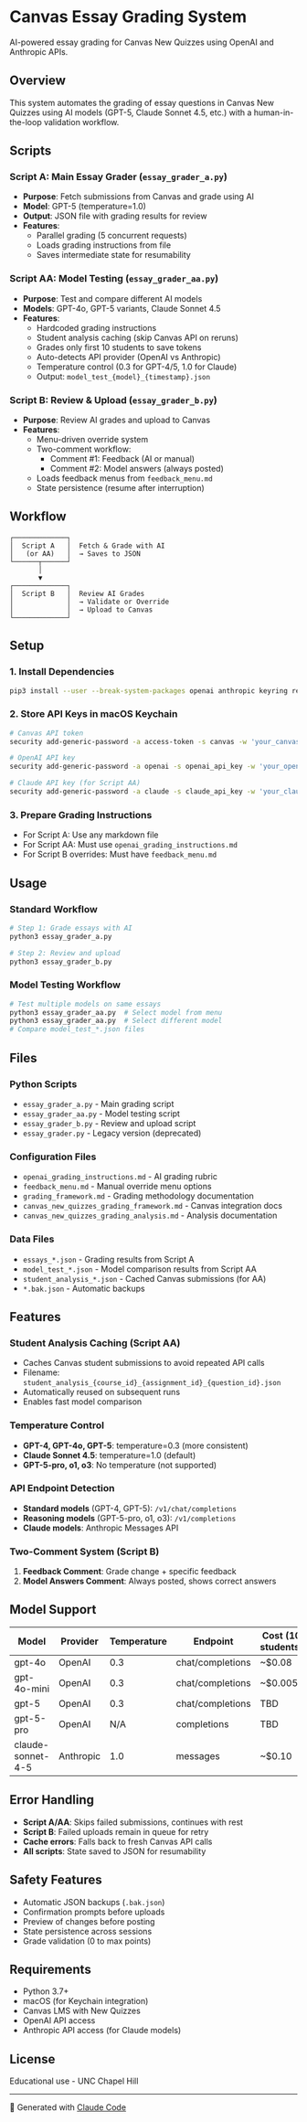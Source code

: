 # Canvas Essay Grading System

AI-powered essay grading for Canvas New Quizzes using OpenAI and Anthropic APIs.

## Overview

This system automates the grading of essay questions in Canvas New Quizzes using AI models (GPT-5, Claude Sonnet 4.5, etc.) with a human-in-the-loop validation workflow.

## Scripts

### Script A: Main Essay Grader (`essay_grader_a.py`)
- **Purpose**: Fetch submissions from Canvas and grade using AI
- **Model**: GPT-5 (temperature=1.0)
- **Output**: JSON file with grading results for review
- **Features**:
  - Parallel grading (5 concurrent requests)
  - Loads grading instructions from file
  - Saves intermediate state for resumability

### Script AA: Model Testing (`essay_grader_aa.py`)
- **Purpose**: Test and compare different AI models
- **Models**: GPT-4o, GPT-5 variants, Claude Sonnet 4.5
- **Features**:
  - Hardcoded grading instructions
  - Student analysis caching (skip Canvas API on reruns)
  - Grades only first 10 students to save tokens
  - Auto-detects API provider (OpenAI vs Anthropic)
  - Temperature control (0.3 for GPT-4/5, 1.0 for Claude)
  - Output: `model_test_{model}_{timestamp}.json`

### Script B: Review & Upload (`essay_grader_b.py`)
- **Purpose**: Review AI grades and upload to Canvas
- **Features**:
  - Menu-driven override system
  - Two-comment workflow:
    - Comment #1: Feedback (AI or manual)
    - Comment #2: Model answers (always posted)
  - Loads feedback menus from `feedback_menu.md`
  - State persistence (resume after interruption)

## Workflow

```
┌─────────────┐
│  Script A   │  Fetch & Grade with AI
│   (or AA)   │  → Saves to JSON
└──────┬──────┘
       │
       ▼
┌─────────────┐
│  Script B   │  Review AI Grades
│             │  → Validate or Override
│             │  → Upload to Canvas
└─────────────┘
```

## Setup

### 1. Install Dependencies
```bash
pip3 install --user --break-system-packages openai anthropic keyring requests beautifulsoup4
```

### 2. Store API Keys in macOS Keychain
```bash
# Canvas API token
security add-generic-password -a access-token -s canvas -w 'your_canvas_token'

# OpenAI API key
security add-generic-password -a openai -s openai_api_key -w 'your_openai_key'

# Claude API key (for Script AA)
security add-generic-password -a claude -s claude_api_key -w 'your_claude_key'
```

### 3. Prepare Grading Instructions
- For Script A: Use any markdown file
- For Script AA: Must use `openai_grading_instructions.md`
- For Script B overrides: Must have `feedback_menu.md`

## Usage

### Standard Workflow
```bash
# Step 1: Grade essays with AI
python3 essay_grader_a.py

# Step 2: Review and upload
python3 essay_grader_b.py
```

### Model Testing Workflow
```bash
# Test multiple models on same essays
python3 essay_grader_aa.py  # Select model from menu
python3 essay_grader_aa.py  # Select different model
# Compare model_test_*.json files
```

## Files

### Python Scripts
- `essay_grader_a.py` - Main grading script
- `essay_grader_aa.py` - Model testing script
- `essay_grader_b.py` - Review and upload script
- `essay_grader.py` - Legacy version (deprecated)

### Configuration Files
- `openai_grading_instructions.md` - AI grading rubric
- `feedback_menu.md` - Manual override menu options
- `grading_framework.md` - Grading methodology documentation
- `canvas_new_quizzes_grading_framework.md` - Canvas integration docs
- `canvas_new_quizzes_grading_analysis.md` - Analysis documentation

### Data Files
- `essays_*.json` - Grading results from Script A
- `model_test_*.json` - Model comparison results from Script AA
- `student_analysis_*.json` - Cached Canvas submissions (for AA)
- `*.bak.json` - Automatic backups

## Features

### Student Analysis Caching (Script AA)
- Caches Canvas student submissions to avoid repeated API calls
- Filename: `student_analysis_{course_id}_{assignment_id}_{question_id}.json`
- Automatically reused on subsequent runs
- Enables fast model comparison

### Temperature Control
- **GPT-4, GPT-4o, GPT-5**: temperature=0.3 (more consistent)
- **Claude Sonnet 4.5**: temperature=1.0 (default)
- **GPT-5-pro, o1, o3**: No temperature (not supported)

### API Endpoint Detection
- **Standard models** (GPT-4, GPT-5): `/v1/chat/completions`
- **Reasoning models** (GPT-5-pro, o1, o3): `/v1/completions`
- **Claude models**: Anthropic Messages API

### Two-Comment System (Script B)
1. **Feedback Comment**: Grade change + specific feedback
2. **Model Answers Comment**: Always posted, shows correct answers

## Model Support

| Model | Provider | Temperature | Endpoint | Cost (10 students) |
|-------|----------|-------------|----------|-------------------|
| gpt-4o | OpenAI | 0.3 | chat/completions | ~$0.08 |
| gpt-4o-mini | OpenAI | 0.3 | chat/completions | ~$0.005 |
| gpt-5 | OpenAI | 0.3 | chat/completions | TBD |
| gpt-5-pro | OpenAI | N/A | completions | TBD |
| claude-sonnet-4-5 | Anthropic | 1.0 | messages | ~$0.10 |

## Error Handling

- **Script A/AA**: Skips failed submissions, continues with rest
- **Script B**: Failed uploads remain in queue for retry
- **Cache errors**: Falls back to fresh Canvas API calls
- **All scripts**: State saved to JSON for resumability

## Safety Features

- Automatic JSON backups (`.bak.json`)
- Confirmation prompts before uploads
- Preview of changes before posting
- State persistence across sessions
- Grade validation (0 to max points)

## Requirements

- Python 3.7+
- macOS (for Keychain integration)
- Canvas LMS with New Quizzes
- OpenAI API access
- Anthropic API access (for Claude models)

## License

Educational use - UNC Chapel Hill

---

🤖 Generated with [Claude Code](https://claude.com/claude-code)
